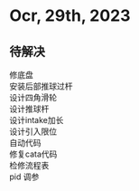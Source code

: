 # Ocr, 29th, 2023
## 待解决
修底盘  
安装后部推球过杆  
设计四角滑轮   
设计推球杆  
设计intake加长  
设计引入限位  
自动代码  
修复cata代码  
检修流程表  
pid 调参

